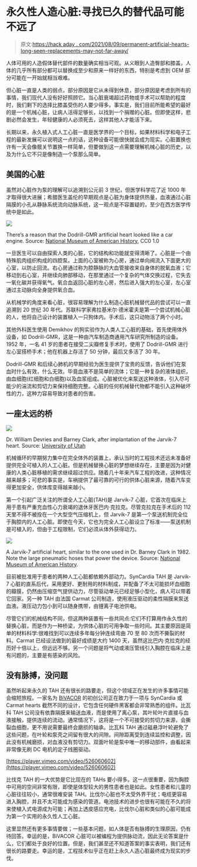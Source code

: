 # 永久性人造心脏:寻找已久的替代品可能不远了

> 原文:[https://hack aday . com/2021/08/09/permanent-artificial-hearts-long-seen-replacements-may-not-far-away/](https://hackaday.com/2021/08/09/permanent-artificial-hearts-long-sought-replacements-may-not-be-far-away/)

人体可用的人造假体替代部件的数量确实相当可观。从义眼到人造臀部和膝盖，人体的几乎所有部分都可以替换成至少和原来一样好的东西，特别是考虑到 OEM 部分可能在一开始就相当艰难。

但心脏一直是人类的弱点，部分原因是它从未得到休息，部分原因是考虑到所有的事情，我们现代人没有好好照顾它。当心脏衰竭超过药物或手术可以帮助的程度时，我们剩下的选择比膝盖受伤的人要少得多。事实是，我们目前所能希望的最好的是一个机械心脏，让病人活得足够长，以找到一个捐赠的心脏。但即使这样，悲剧必然会发生，年轻健康的人必须死去，这样其他人才能活下来。

长期以来，永久植入式人工心脏一直是医学界的一个目标，如果材料科学和电子工程的最新发展可以说明这一点的话，这种设备可能很快就会成为现实。心脏置换也许有一天会像髋关节置换一样简单，但要做到这一点需要理解机械心脏的历史，以及为什么它不只是像制造一个泵那么简单。

## 美国的心脏

虽然对心脏作为泵的理解可以追溯到公元前 3 世纪，但医学科学花了近 1000 年才取得很大进展；希腊医生盖伦的早期观点是心脏为身体提供热量，血液通过心脏隔膜的小孔从静脉系统流向动脉系统，这一观点是不容置疑的，至少在西方医学传统中是如此。

[![](../Images/5c4c3791a396d3e03f26147a5a4874ad.png)](https://hackaday.com/wp-content/uploads/2021/07/dodrill-gmr-heart.jpg)

There’s a reason that the Dodrill-GMR artificial heart looked like a car engine. Source: [National Museum of American History](https://americanhistory.si.edu/collections/search/object/nmah_998420), CC0 1.0

一旦医生可以自由探索人类的心脏，它的结构和功能就变得清晰了。心脏是一个由特殊肌肉组织构成的四腔泵。上面的心室被称为心房，通过单向阀流入下面更大的心室，以防止回流。右心房通过称为腔静脉的大血管接收来自身体的脱氧血液；它移动到右心室，并继续向肺部移动，在那里通过一个复杂的气体交换过程，它失去一氧化碳并获得氧气。氧合血返回心脏的左心房，然后进入强大的左心室，左心室通过主动脉向全身提供氧合血。

从机械学的角度来看心脏，很容易理解为什么制造心脏机械替代品的尝试可以一直追溯到 20 世纪 30 年代。苏联科学家弗拉基米尔·德米霍夫是第一个尝试机械心脏的人，他将自己设计的装置植入一只狗体内。手术后，这只动物活了两个小时。

其他外科医生使用 Demikhov 的狗实验作为人类人工心脏的基础，首先使用体外设备，如 Dodrill-GMR，这是一种由汽车制造商通用汽车研究所制造的设备。1952 年，一名 41 岁的患者在接受二尖瓣修复手术时，使用了 Dodrill-GMR 进行左心室搭桥手术；他在机器上存活了 50 分钟，最后又多活了 30 年。

Dodrill-GMR 和后续心肺机的早期经验为医生提供了宝贵的反馈，告诉他们在泵血时什么有效，什么无效。毕竟血液不是简单的流体；它是一种复杂的液体组织，由血细胞(红细胞和白细胞)以及血浆组成。心脏被优化来泵送这种液体，引入尽可能少的湍流和剪切力来保持细胞完整。心脏的任何机械替代物都不能引入这种破坏性的力，这种力容易导致对患者的伤害。

## 一座太远的桥

[![](../Images/be4cbf12b43b7fb3e84e6ba7ae2d61fe.png)](https://hackaday.com/wp-content/uploads/2021/07/devries_clark.jpg)

Dr. William Devries and Barney Clark, after implantation of the Jarvik-7 heart. Source: [University of Utah](https://healthcare.utah.edu/healthfeed/postings/2012/12/120212ArtificialHeart30YearsLater.php)

机械循环的早期努力集中在完全体外的装置上，承认当时的工程技术还远未准备好提供完全可植入的人工心脏。但是机械替换心脏的梦想继续存在，主要是因为对健康的人类心脏移植的需求继续超过供应。随着几十年来汽车工程的改进，这种情况越来越多；可悲的事实是，车祸提供了最可靠的可行的供体心脏来源，随着汽车变得更加安全，供体库变得越来越小。

第一个引起广泛关注的所谓全人工心脏(TAH)是 Jarvik-7 心脏，它首次在临床上用于患有严重充血性心力衰竭的退休牙医巴内·克拉克。尽管克拉克在手术后的 112 天里不得不被拴在一个大型空气压缩机上，但 Jarvik-7 是第一个泵送机制完全位于胸腔内的人工心脏。即使在今天，它也为完全人工心脏设立了标准——泵送机制是可植入的，但由于工程限制，它们必须从体外获得动力。

[![](../Images/e12e727897cb4d0e659aa9cadda1ee59.png)](https://hackaday.com/wp-content/uploads/2021/07/jarvik-7.jpg)

A Jarvik-7 artificial heart, similar to the one used in Dr. Barney Clark in 1982\. Note the large pneumatic hoses that power the device. Source: [National Museum of American History](https://invention.si.edu/podcast-robert-jarviks-inventions-keep-pumping).

目前被批准用于患者的两种人工心脏都依赖外部动力。SynCardia TAH 是 Jarvik-7 心脏的直系后代，采用更好、更耐用的材料制成，并配备了不太可能损坏血细胞的瓣膜，仍然由压缩空气提供动力，尽管驱动单元已经足够小型化，病人可以带着它回家。另一种 TAH 由法国 Carmat 公司制造，使用液压驱动的柔性隔膜来泵送血液。液压动力包小到可以随身携带，由锂离子电池供电。

尽管它们的机械结构不同，但这两种装置有一些共同点:它们不打算用作永久性的替换心脏，而是作为一种桥梁，为供体心脏的可用争取一些时间。其主要原因是简单的材料科学:很难找到可以连续多年每分钟连续弯曲 70 至 80 次而不撕裂的材料。Carmat 已经设法做到的最好成绩是大约 1400 天，虽然这比巴内·克拉克的经历好十倍以上，但远远不够。另一个问题是将气动或液压管线引入胸腔在临床上是有问题的，主要是有感染的风险。

## 没有脉搏，没问题

虽然听起来永久的 TAH 还有很长的路要走，但这个领域正在发生的许多事情可能会缩短旅程。一家名为 [BiVACOR](http://bivacor.com/) 的初创公司正在致力于一项与 SynCardia 或 Carmat hearts 截然不同的设计，它包含任何硬件黑客都会非常熟悉的组件。比瓦科 TAH 公司没有依靠隔膜来输送血液，而是使用了离心泵，其叶轮叶片直接与血液接触，提供连续的流动。通常情况下，这将是一个不可接受的剪切力来源，会撕裂血细胞，更不用说需要最终会磨损的轴承。比瓦科 TAH 通过磁悬浮叶轮避免了这些问题，在叶轮和泵壳之间留有很大的间隙。间隙距离受到连续监控和调整，因此没有机械磨损，对血液没有剪切力。双面叶轮是泵中唯一的移动部件，由看起来非常像无刷 DC 电机的定子线圈驱动。

[https://player.vimeo.com/video/526060602](https://player.vimeo.com/video/526060602)

比伐克 TAH 的一大优势是它比现在的 TAHs 要小得多。这一点很重要，因为胸腔中可用的空间非常有限，即使是体型较大的男性患者也是如此。女性患者和儿童的心脏往往较小，通常很难安装 TAH。比伐尔心脏也不太受外界干扰；电缆更容易进入胸腔，并且不太可能成为感染的管道。电池技术的进步也很有可能在不久的将来使植入式电源成为可能；再加上透皮感应充电，比伐尔心脏和类似的心脏可能成为第一个实用的永久性人工心脏。

这里显然还有更多事情要做；一些基本问题，如人体是否有脉搏的生理原因，仍有待回答。幸运的是，BiVACOR 心脏可以被编程为提供脉动流，因此无论答案是什么，它们都处于良好的位置。但是，我们甚至还不知道答案的事实表明，我们还有很长的路要走。幸运的是，工程技术似乎正在赶上永久人造心脏最终成为现实的步伐。